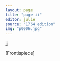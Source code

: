 ```yaml
---
layout: page
title: "page ii"
editor: julie
source: "1764 edition"
img: "p0006.jpg"
---
```



[ii]({{site.baseurl}}/images/{{page.img}})

[Frontispiece]
